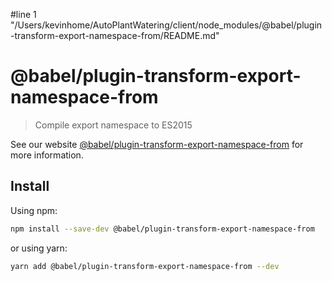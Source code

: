 #line 1 "/Users/kevinhome/AutoPlantWatering/client/node_modules/@babel/plugin-transform-export-namespace-from/README.md"
# @babel/plugin-transform-export-namespace-from

> Compile export namespace to ES2015

See our website [@babel/plugin-transform-export-namespace-from](https://babeljs.io/docs/babel-plugin-transform-export-namespace-from) for more information.

## Install

Using npm:

```sh
npm install --save-dev @babel/plugin-transform-export-namespace-from
```

or using yarn:

```sh
yarn add @babel/plugin-transform-export-namespace-from --dev
```
